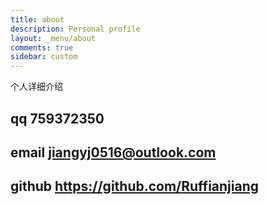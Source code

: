```yaml
---
title: about  
description: Personal profile   
layout: _menu/about  
comments: true  
sidebar: custom  
---
```

个人详细介绍

## qq 759372350
## email jiangyj0516@outlook.com
## github https://github.com/Ruffianjiang




